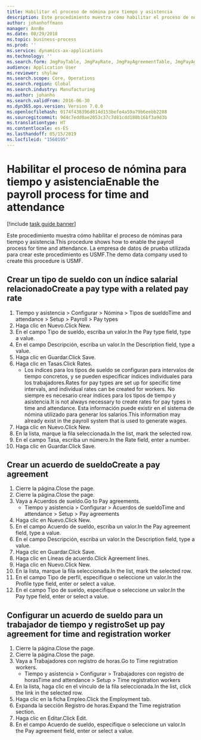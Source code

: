 ```yaml
---
title: Habilitar el proceso de nómina para tiempo y asistencia
description: Este procedimiento muestra cómo habilitar el proceso de nóminas para tiempo y asistencia.
author: johanhoffmann
manager: AnnBe
ms.date: 08/29/2018
ms.topic: business-process
ms.prod: ''
ms.service: dynamics-ax-applications
ms.technology: ''
ms.search.form: JmgPayTable, JmgPayRate, JmgPayAgreementTable, JmgPayAgreementLine, HcmWorker
audience: Application User
ms.reviewer: shylaw
ms.search.scope: Core, Operations
ms.search.region: Global
ms.search.industry: Manufacturing
ms.author: johanho
ms.search.validFrom: 2016-06-30
ms.dyn365.ops.version: Version 7.0.0
ms.openlocfilehash: 0174f438396d814d153befe4a59a79b6eebb2288
ms.sourcegitcommit: 9d4c7edd0ae2053c37c7d81cdd180b16bf3a9d3b
ms.translationtype: HT
ms.contentlocale: es-ES
ms.lasthandoff: 05/15/2019
ms.locfileid: "1560195"
---
```

# <a name="enable-the-payroll-process-for-time-and-attendance"></a><span data-ttu-id="a481c-103">Habilitar el proceso de nómina para tiempo y asistencia</span><span class="sxs-lookup"><span data-stu-id="a481c-103">Enable the payroll process for time and attendance</span></span>

[!include [task guide banner](../../includes/task-guide-banner.md)]

<span data-ttu-id="a481c-104">Este procedimiento muestra cómo habilitar el proceso de nóminas para tiempo y asistencia.</span><span class="sxs-lookup"><span data-stu-id="a481c-104">This procedure shows how to enable the payroll process for time and attendance.</span></span> <span data-ttu-id="a481c-105">La empresa de datos de prueba utilizada para crear este procedimiento es USMF.</span><span class="sxs-lookup"><span data-stu-id="a481c-105">The demo data company used to create this procedure is USMF.</span></span>


## <a name="create-a-pay-type-with-a-related-pay-rate"></a><span data-ttu-id="a481c-106">Crear un tipo de sueldo con un índice salarial relacionado</span><span class="sxs-lookup"><span data-stu-id="a481c-106">Create a pay type with a related pay rate</span></span>
1. <span data-ttu-id="a481c-107">Tiempo y asistencia > Configurar > Nómina > Tipos de sueldo</span><span class="sxs-lookup"><span data-stu-id="a481c-107">Time and attendance > Setup > Payroll > Pay types</span></span>
2. <span data-ttu-id="a481c-108">Haga clic en Nuevo.</span><span class="sxs-lookup"><span data-stu-id="a481c-108">Click New.</span></span>
3. <span data-ttu-id="a481c-109">En el campo Tipo de sueldo, escriba un valor.</span><span class="sxs-lookup"><span data-stu-id="a481c-109">In the Pay type field, type a value.</span></span>
4. <span data-ttu-id="a481c-110">En el campo Descripción, escriba un valor.</span><span class="sxs-lookup"><span data-stu-id="a481c-110">In the Description field, type a value.</span></span>
5. <span data-ttu-id="a481c-111">Haga clic en Guardar.</span><span class="sxs-lookup"><span data-stu-id="a481c-111">Click Save.</span></span>
6. <span data-ttu-id="a481c-112">Haga clic en Tasas.</span><span class="sxs-lookup"><span data-stu-id="a481c-112">Click Rates.</span></span>
    * <span data-ttu-id="a481c-113">Los índices para los tipos de sueldo se configuran para intervalos de tiempo concretos, y se pueden especificar índices individuales para los trabajadores.</span><span class="sxs-lookup"><span data-stu-id="a481c-113">Rates for pay types are set up for specific time intervals, and individual rates can be created for workers.</span></span> <span data-ttu-id="a481c-114">No siempre es necesario crear índices para los tipos de tiempo y asistencia.</span><span class="sxs-lookup"><span data-stu-id="a481c-114">It is not always necessary to create rates for pay types in time and attendance.</span></span> <span data-ttu-id="a481c-115">Esta información puede existir en el sistema de nómina utilizado para generar los salarios.</span><span class="sxs-lookup"><span data-stu-id="a481c-115">This information may already exist in the payroll system that is used to generate wages.</span></span>  
7. <span data-ttu-id="a481c-116">Haga clic en Nuevo.</span><span class="sxs-lookup"><span data-stu-id="a481c-116">Click New.</span></span>
8. <span data-ttu-id="a481c-117">En la lista, marque la fila seleccionada.</span><span class="sxs-lookup"><span data-stu-id="a481c-117">In the list, mark the selected row.</span></span>
9. <span data-ttu-id="a481c-118">En el campo Tasa, escriba un número.</span><span class="sxs-lookup"><span data-stu-id="a481c-118">In the Rate field, enter a number.</span></span>
10. <span data-ttu-id="a481c-119">Haga clic en Guardar.</span><span class="sxs-lookup"><span data-stu-id="a481c-119">Click Save.</span></span>

## <a name="create-a-pay-agreement"></a><span data-ttu-id="a481c-120">Crear un acuerdo de sueldo</span><span class="sxs-lookup"><span data-stu-id="a481c-120">Create a pay agreement</span></span>
1. <span data-ttu-id="a481c-121">Cierre la página.</span><span class="sxs-lookup"><span data-stu-id="a481c-121">Close the page.</span></span>
2. <span data-ttu-id="a481c-122">Cierre la página.</span><span class="sxs-lookup"><span data-stu-id="a481c-122">Close the page.</span></span>
3. <span data-ttu-id="a481c-123">Vaya a Acuerdos de sueldo.</span><span class="sxs-lookup"><span data-stu-id="a481c-123">Go to Pay agreements.</span></span>
    * <span data-ttu-id="a481c-124">Tiempo y asistencia > Configurar > Acuerdos de sueldo</span><span class="sxs-lookup"><span data-stu-id="a481c-124">Time and attendance > Setup > Pay agreements</span></span>  
4. <span data-ttu-id="a481c-125">Haga clic en Nuevo.</span><span class="sxs-lookup"><span data-stu-id="a481c-125">Click New.</span></span>
5. <span data-ttu-id="a481c-126">En el campo Acuerdo de sueldo, escriba un valor.</span><span class="sxs-lookup"><span data-stu-id="a481c-126">In the Pay agreement field, type a value.</span></span>
6. <span data-ttu-id="a481c-127">En el campo Descripción, escriba un valor.</span><span class="sxs-lookup"><span data-stu-id="a481c-127">In the Description field, type a value.</span></span>
7. <span data-ttu-id="a481c-128">Haga clic en Guardar.</span><span class="sxs-lookup"><span data-stu-id="a481c-128">Click Save.</span></span>
8. <span data-ttu-id="a481c-129">Haga clic en Líneas de acuerdo.</span><span class="sxs-lookup"><span data-stu-id="a481c-129">Click Agreement lines.</span></span>
9. <span data-ttu-id="a481c-130">Haga clic en Nuevo.</span><span class="sxs-lookup"><span data-stu-id="a481c-130">Click New.</span></span>
10. <span data-ttu-id="a481c-131">En la lista, marque la fila seleccionada.</span><span class="sxs-lookup"><span data-stu-id="a481c-131">In the list, mark the selected row.</span></span>
11. <span data-ttu-id="a481c-132">En el campo Tipo de perfil, especifique o seleccione un valor.</span><span class="sxs-lookup"><span data-stu-id="a481c-132">In the Profile type field, enter or select a value.</span></span>
12. <span data-ttu-id="a481c-133">En el campo Tipo de sueldo, especifique o seleccione un valor.</span><span class="sxs-lookup"><span data-stu-id="a481c-133">In the Pay type field, enter or select a value.</span></span>

## <a name="set-up-pay-agreement-for-time-and-registration-worker"></a><span data-ttu-id="a481c-134">Configurar un acuerdo de sueldo para un trabajador de tiempo y registro</span><span class="sxs-lookup"><span data-stu-id="a481c-134">Set up pay agreement for time and registration worker</span></span>
1. <span data-ttu-id="a481c-135">Cierre la página.</span><span class="sxs-lookup"><span data-stu-id="a481c-135">Close the page.</span></span>
2. <span data-ttu-id="a481c-136">Cierre la página.</span><span class="sxs-lookup"><span data-stu-id="a481c-136">Close the page.</span></span>
3. <span data-ttu-id="a481c-137">Vaya a Trabajadores con registro de horas.</span><span class="sxs-lookup"><span data-stu-id="a481c-137">Go to Time registration workers.</span></span>
    * <span data-ttu-id="a481c-138">Tiempo y asistencia > Configurar > Trabajadores con registro de horas</span><span class="sxs-lookup"><span data-stu-id="a481c-138">Time and attendance > Setup > Time registration workers</span></span>  
4. <span data-ttu-id="a481c-139">En la lista, haga clic en el vínculo de la fila seleccionada.</span><span class="sxs-lookup"><span data-stu-id="a481c-139">In the list, click the link in the selected row.</span></span>
5. <span data-ttu-id="a481c-140">Haga clic en la ficha Empleo.</span><span class="sxs-lookup"><span data-stu-id="a481c-140">Click the Employment tab.</span></span>
6. <span data-ttu-id="a481c-141">Expanda la sección Registro de horas.</span><span class="sxs-lookup"><span data-stu-id="a481c-141">Expand the Time registration section.</span></span>
7. <span data-ttu-id="a481c-142">Haga clic en Editar.</span><span class="sxs-lookup"><span data-stu-id="a481c-142">Click Edit.</span></span>
8. <span data-ttu-id="a481c-143">En el campo Acuerdo de sueldo, especifique o seleccione un valor.</span><span class="sxs-lookup"><span data-stu-id="a481c-143">In the Pay agreement field, enter or select a value.</span></span>

